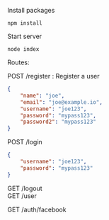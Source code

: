 Install packages

```
npm install
```

Start server

```
node index
```


Routes:

POST /register : Register a user <br>
```json
{
	"name": "joe",
	"email": "joe@example.io",
	"username": "joe123",
	"password": "mypass123",
	"password2": "mypass123"
}
```

POST /login <br>
```json
{
	"username": "joe123",
	"password": "mypass123"
}
```

GET /logout <br>
GET /user <br>

GET /auth/facebook
